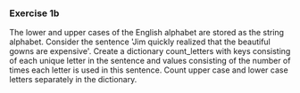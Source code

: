 ### Exercise 1b

The lower and upper cases of the English alphabet are stored as the string alphabet.
Consider the sentence 'Jim quickly realized that the beautiful gowns are expensive'. Create a dictionary count_letters with keys consisting of each unique letter in the sentence and values consisting of the number of times each letter is used in this sentence. Count upper case and lower case letters separately in the dictionary.
